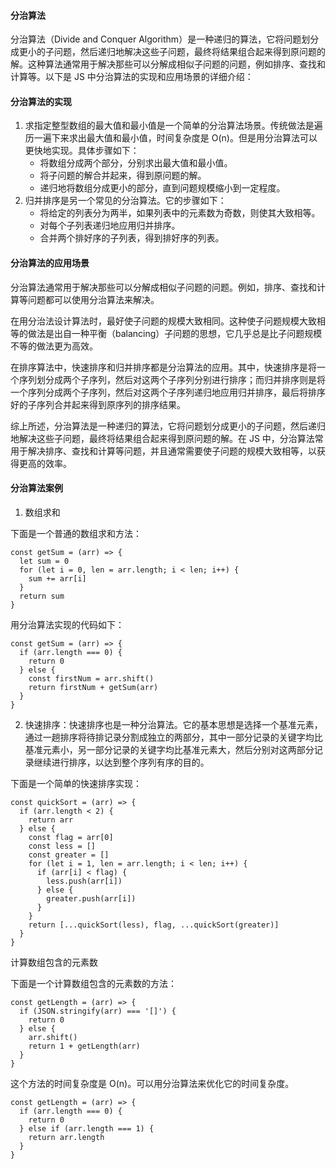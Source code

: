 <!--
 * @Author: Shu Binqi
 * @Date: 2023-03-19 14:44:51
 * @LastEditors: Shu Binqi
 * @LastEditTime: 2023-03-19 21:00:03
 * @Description: 分治算法（Divide and Conquer Algorithm）
 * @Version: 1.0.0
 * @FilePath: \interviewQuestions\前端基础\数据结构与算法\算法\分治算法.md
-->

#### 分治算法

分治算法（Divide and Conquer Algorithm）是一种递归的算法，它将问题划分成更小的子问题，然后递归地解决这些子问题，最终将结果组合起来得到原问题的解。这种算法通常用于解决那些可以分解成相似子问题的问题，例如排序、查找和计算等。以下是 JS 中分治算法的实现和应用场景的详细介绍：

#### 分治算法的实现

1. 求指定整型数组的最大值和最小值是一个简单的分治算法场景。传统做法是遍历一遍下来求出最大值和最小值，时间复杂度是 O(n)。但是用分治算法可以更快地实现。具体步骤如下：
   - 将数组分成两个部分，分别求出最大值和最小值。
   - 将子问题的解合并起来，得到原问题的解。
   - 递归地将数组分成更小的部分，直到问题规模缩小到一定程度。
2. 归并排序是另一个常见的分治算法。它的步骤如下：
   - 将给定的列表分为两半，如果列表中的元素数为奇数，则使其大致相等。
   - 对每个子列表递归地应用归并排序。
   - 合并两个排好序的子列表，得到排好序的列表。

#### 分治算法的应用场景

分治算法通常用于解决那些可以分解成相似子问题的问题。例如，排序、查找和计算等问题都可以使用分治算法来解决。

在用分治法设计算法时，最好使子问题的规模大致相同。这种使子问题规模大致相等的做法是出自一种平衡（balancing）子问题的思想，它几乎总是比子问题规模不等的做法更为高效。

在排序算法中，快速排序和归并排序都是分治算法的应用。其中，快速排序是将一个序列划分成两个子序列，然后对这两个子序列分别进行排序；而归并排序则是将一个序列分成两个子序列，然后对这两个子序列递归地应用归并排序，最后将排序好的子序列合并起来得到原序列的排序结果。

综上所述，分治算法是一种递归的算法，它将问题划分成更小的子问题，然后递归地解决这些子问题，最终将结果组合起来得到原问题的解。在 JS 中，分治算法常用于解决排序、查找和计算等问题，并且通常需要使子问题的规模大致相等，以获得更高的效率。

#### 分治算法案例

1. 数组求和

下面是一个普通的数组求和方法：

```
const getSum = (arr) => {
  let sum = 0
  for (let i = 0, len = arr.length; i < len; i++) {
    sum += arr[i]
  }
  return sum
}
```

用分治算法实现的代码如下：

```
const getSum = (arr) => {
  if (arr.length === 0) {
    return 0
  } else {
    const firstNum = arr.shift()
    return firstNum + getSum(arr)
  }
}
```

2. 快速排序：快速排序也是一种分治算法。它的基本思想是选择一个基准元素，通过一趟排序将待排记录分割成独立的两部分，其中一部分记录的关键字均比基准元素小，另一部分记录的关键字均比基准元素大，然后分别对这两部分记录继续进行排序，以达到整个序列有序的目的。

下面是一个简单的快速排序实现：

```
const quickSort = (arr) => {
  if (arr.length < 2) {
    return arr
  } else {
    const flag = arr[0]
    const less = []
    const greater = []
    for (let i = 1, len = arr.length; i < len; i++) {
      if (arr[i] < flag) {
        less.push(arr[i])
      } else {
        greater.push(arr[i])
      }
    }
    return [...quickSort(less), flag, ...quickSort(greater)]
  }
}
```

计算数组包含的元素数

下面是一个计算数组包含的元素数的方法：

```
const getLength = (arr) => {
  if (JSON.stringify(arr) === '[]') {
    return 0
  } else {
    arr.shift()
    return 1 + getLength(arr)
  }
}
```

这个方法的时间复杂度是 O(n)。可以用分治算法来优化它的时间复杂度。

```
const getLength = (arr) => {
  if (arr.length === 0) {
    return 0
  } else if (arr.length === 1) {
    return arr.length
  }
}
```
